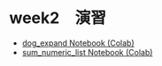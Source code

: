 # week2　演習
 - [dog_expand Notebook (Colab)](https://colab.research.google.com/drive/1uqjSWWOTmv0MCU3Mj67u_6VlghseOLiz?usp=sharing)
-  [sum_numeric_list Notebook (Colab)](https://colab.research.google.com/drive/1cbLzav2ctCAZAvybJhfRPIXboYgx7sWX?usp=sharing)
